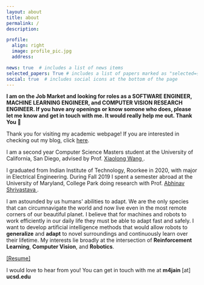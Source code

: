 ```yaml
---
layout: about
title: about
permalink: /
description:

profile:
  align: right
  image: profile_pic.jpg
  address:

news: true  # includes a list of news items
selected_papers: True # includes a list of papers marked as "selected={true}"
social: true  # includes social icons at the bottom of the page
---
```

<b> I am on the Job Market and looking for roles as a SOFTWARE ENGINEER, MACHINE LEARNING ENGINEER, and COMPUTER VISION RESEARCH ENGINEER. If you have any openings or know somone who does, please let me know and get in touch with me. It would really help me out. Thank You 🙂 </b>

Thank you for visiting my academic webpage! If you are interested in checking out my blog, click <a href="https://mohitjain.me/">here</a>.

I am a second year Computer Science Masters student at the University of California, San Diego, advised by Prof. <a href="https://xiaolonw.github.io/"> Xiaolong Wang </a>.

I graduated from Indian Institute of Technology, Roorkee in 2020, with major in Electrical Engineering. During Fall 2019 I spent a semester abroad at the University of Maryland, College Park doing research with Prof. <a href="https://www.cs.umd.edu/~abhinav/">Abhinav Shrivastava </a>.

I am astounded by us humans' abilities to adapt. We are the only species that can circumnavigate the world and now live even in the most remote corners of our beautiful planet. I believe that for machines and robots to work efficiently in our daily life they must be able to adapt fast and safely. I want to develop artificial intelligence methods that would allow robots to <b>generalize</b> and <b>adapt</b> to novel surroundings and continuously learn over their lifetime. My interests lie broadly at the intersection of <b>Reinforcement Learning</b>, <b>Computer Vision</b>, and <b>Robotics</b>.

<a href="/assets/pdf/Mohit_Resume.pdf">[Resume]</a>

I would love to hear from you! You can get in touch with me at <b>m4jain</b> [at] <b>ucsd.edu</b>
